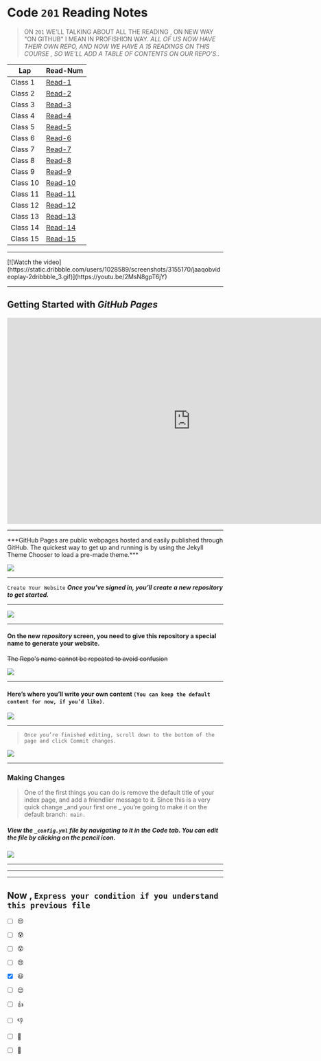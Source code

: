 # Code `201` Reading Notes


> ON `201` WE'LL TALKING ABOUT ALL THE READING , ON NEW WAY "ON GITHUB" I MEAN IN PROFISHION WAY.
 > *ALL OF US NOW HAVE THEIR OWN REPO, AND NOW WE HAVE A 15 READINGS ON THIS COURSE , SO WE'LL ADD A TABLE OF CONTENTS ON OUR REPO'S..*


|     Lap                  | Read-Num                |  
|  ---------------         | --------------          | 
|    Class 1               | [Read-1]()              | 
|    Class 2               | [Read-2]()              | 
|    Class 3               | [Read-3]()              | 
|    Class 4               | [Read-4]()              | 
|    Class 5               | [Read-5]()              | 
|    Class 6               | [Read-6]()              | 
|    Class 7               | [Read-7]()              | 
|    Class 8               | [Read-8]()              | 
|    Class 9               | [Read-9]()              |
|    Class 10              | [Read-10]()             | 
|    Class 11              | [Read-11]()             | 
|    Class 12              | [Read-12]()             | 
|    Class 13              | [Read-13]()             | 
|    Class 14              | [Read-14]()             | 
|    Class 15              | [Read-15]()             | 

<hr>
[![Watch the video](https://static.dribbble.com/users/1028589/screenshots/3155170/jaaqobvideoplay-2dribbble_3.gif)](https://youtu.be/2MsN8gpT6jY)

<hr>


## Getting Started with _GitHub Pages_


<iframe width="854" height="480" src="https://www.youtube.com/embed/2MsN8gpT6jY" frameborder="0" allow="accelerometer; autoplay; encrypted-media; gyroscope; picture-in-picture" allowfullscreen></iframe>


<hr>
***GitHub Pages are public webpages hosted and easily published through GitHub. The quickest way to get up and running is by using the Jekyll Theme Chooser to load a pre-made theme.***

![]( https://speckyboy.com/wp-content/uploads/2013/03/github-pages-featured-image-screen.png)

<hr>

```Create Your Website```
***Once you’ve signed in, you’ll create a new repository to get started.***
<hr>

![](https://guides.github.com/features/pages/create-new-repo-button.png)

<hr>

#### On the new _repository_ screen, you need to give this repository a special name to generate your website. 
~~The Repo's name cannot be repeated to avoid confusion~~

![](https://guides.github.com/features/pages/create-new-repo-screen.png)

<hr>

#### Here’s where you’ll write your own content `(You can keep the default content for now, if you’d like)`.
![](https://guides.github.com/features/pages/code-editor.png)
<hr>

> `Once you’re finished editing, scroll down to the bottom of the page and click Commit changes.`


![](https://guides.github.com/features/pages/commit-edits.png)

<hr>

### Making Changes
> One of the first things you can do is remove the default title of your index page, and add a friendlier message to it. Since this is a very quick change _and your first one _ you’re going to make it on the default branch:` main.`

##### View the `_config.yml` file by navigating to it in the **Code** tab. You can edit the file by clicking on the pencil icon.

![](https://guides.github.com/features/pages/edit-file.png)

<hr>
<hr>
<hr>

 

##  Now , `Express your condition if you understand this previous file `

 - [ ]  :pensive:  <br>
 - [ ]  :cold_sweat: <br>
 - [ ]  :dizzy_face:<br>
 - [ ]  :cry: <br>
 - [x]  :smiley: <br>
 - [ ]  :unamused: <br>
 - [ ]  :thumbsup:  <br>
 - [ ]  :-1: <br>
 - [ ]  :muscle: <br>
 - [ ]  :100: <br>








